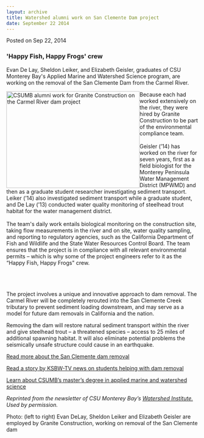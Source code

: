 ```yaml
---
layout: archive
title: Watershed alumni work on San Clemente Dam project
date: September 22 2014
---
```





<span class="date">Posted on Sep 22, 2014    </span>
<h3>&apos;Happy Fish, Happy Frogs&apos; crew</h3>
<p>Evan De Lay, Sheldon Leiker, and Elizabeth Geisler, graduates of
CSU Monterey Bay&apos;s Applied Marine and Watershed Science program,
are working on the removal of the San Clemente Dam from the Carmel
River.</p>
<p><img alt="CSUMB alumni work for Granite Construction on the Carmel River dam project" src="http://news.csumb.edu/sites/default/files/65/attachments/news/images/san_clemente_dam_alums.jpg" style="width:350px; height:254px; float:left">Because each had
worked extensively on the river, they were hired by Granite
Construction to be part of the environmental compliance team.<br>
<br>
Geisler (&#x2019;14) has worked on the river for seven years, first as a
field biologist for the Monterey Peninsula Water Management
District (MPWMD) and then as a graduate student researcher
investigating sediment transport. Leiker (&#x2019;14) also investigated
sediment transport while a graduate student, and De Lay (&#x2019;13)
conducted water quality monitoring of steelhead trout habitat for
the water management district.<br>
<br>
The team&apos;s daily work entails biological monitoring on the
construction site, taking flow measurements in the river and on
site, water quality sampling, and reporting to regulatory agencies,
such as the California Department of Fish and Wildlife and the
State Water Resources Control Board. The team ensures that the
project is in compliance with all relevant environmental permits &#x2013;
which is why some of the project engineers refer to it as the
&#x201C;Happy Fish, Happy Frogs&quot; crew.</br></br></br></br></img></p>
<p>The project involves a unique and innovative approach to dam
removal. The Carmel River will be completely rerouted into the San
Clemente Creek tributary to prevent sediment loading downstream,
and may serve as a model for future dam removals in California and
the nation.</p>
<p>Removing the dam will restore natural sediment transport within
the river and give steelhead trout &#x2013; a threatened species &#x2013; access
to 25 miles of additional spawning habitat. It will also eliminate
potential problems the seismically unsafe structure could cause in
an earthquake.</p>
<p><a href="http://www.sanclementedamremoval.org" rel="nofollow">Read more about the San Clemente dam removal</a></p>
<p><a href="http://www.ksbw.com/news/central-california/monterey/csu-monterey-bay-students-helping-with-carmel-river-dam-removal/21164836#!bLMi0" rel="nofollow">Read a story by KSBW-TV news on students helping
with dam removal</a></p>
<p><a href="http://sep.csumb.edu/amws/" rel="nofollow">Learn about
CSUMB&#x2019;s master&#x2019;s degree in applied marine and watershed
science</a></p>
<p class="small"><em>Reprinted from the newsletter of CSU Monterey
Bay&#x2019;s <a href="http://watershed.csumb.edu/wi/" rel="nofollow">Watershed Institute.</a> Used by permission.</em></p>
<p class="small">Photo: (left to right) Evan DeLay, Sheldon Leiker
and Elizabeth Geisler are employed by Granite Construction, working
on removal of the San Clemente dam</p>

